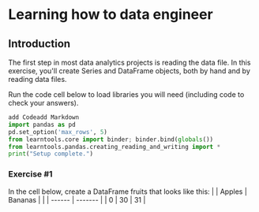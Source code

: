 #  Learning how to data engineer

## Introduction

The first step in most data analytics projects is reading the data file. In this exercise, you'll create Series and DataFrame objects, both by hand and by reading data files.

Run the code cell below to load libraries you will need (including code to check your answers).

```python
add Codeadd Markdown
import pandas as pd
pd.set_option('max_rows', 5)
from learntools.core import binder; binder.bind(globals())
from learntools.pandas.creating_reading_and_writing import *
print("Setup complete.")
```

### Exercise #1
In the cell below, create a DataFrame fruits that looks like this:
|   | Apples | Bananas |
|   | ------ | ------- |
| 0 |   30   |    31   |


